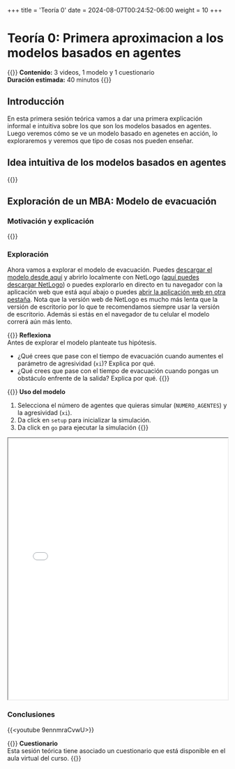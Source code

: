 +++
title = 'Teoría 0'
date = 2024-08-07T00:24:52-06:00
weight = 10
+++

# Teoría 0: Primera aproximacion a los modelos basados en agentes

{{<hint info>}}
**Contenido:** 3 videos, 1 modelo y 1 cuestionario  
**Duración estimada:** 40 minutos
{{</hint>}}

## Introducción

En esta primera sesión teórica vamos a dar una primera explicación informal e intuitiva sobre los que son los modelos basados en agentes. Luego veremos cómo se ve un modelo basado en agenetes en acción, lo exploraremos y veremos que tipo de cosas nos pueden enseñar.

## Idea intuitiva de los modelos basados en agentes

{{<youtube t2aCEEznoUg>}}

## Exploración de un MBA: Modelo de evacuación

### Motivación y explicación

{{<youtube XbmXWNuo89s>}}

### Exploración

Ahora vamos a explorar el modelo de evacuación. Puedes <a href="/curso_MBA/netlogo/evacuacion_AC.nlogo" download>descargar el modelo desde aquí</a> y abrirlo localmente con NetLogo ([aquí puedes descargar NetLogo](https://ccl.northwestern.edu/netlogo/6.4.0/)) o puedes explorarlo en directo en tu navegador con la aplicación web que está aquí abajo o puedes <a href="/curso_MBA/netlogo/evacuacion_AC.html">abrir la aplicación web en otra pestaña</a>. Nota que la versión web de NetLogo es mucho más lenta que la versión de escritorio por lo que te recomendamos siempre usar la versión de escritorio. Además si estás en el navegador de tu celular el modelo correrá aún más lento.

{{<hint info>}} **Reflexiona**  
Antes de explorar el modelo planteate tus hipótesis.

- ¿Qué crees que pase con el tiempo de evacuación cuando aumentes el parámetro de agresividad (`xi`)? Explica por qué.
- ¿Qué crees que pase con el tiempo de evacuación cuando pongas un obstáculo enfrente de la salida? Explica por qué.
{{</hint>}}

{{<hint info>}} **Uso del modelo**  
1. Selecciona el número de agentes que quieras simular (`NUMERO_AGENTES`) y la agresividad (`xi`).
2. Da click en `setup` para inicializar la simulación.
3. Da click en `go` para ejecutar la simulación
{{</hint>}}

<iframe src="/curso_MBA/netlogo/evacuacion_AC.html" width="100%" height="600"></iframe>

### Conclusiones

{{<youtube 9ennmraCvwU>}}

{{<hint warning>}} **Cuestionario**  
Esta sesión teórica tiene asociado un cuestionario que está disponible en el aula virtual del curso.
{{</hint>}}
